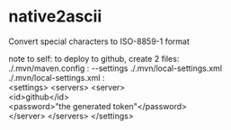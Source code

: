 # native2ascii
Convert special characters to ISO-8859-1 format



note to self: to deploy to github, create 2 files:<br>
./.mvn/maven.config : --settings ./.mvn/local-settings.xml
<br>
./.mvn/local-settings.xml : <br>
\<settings>
  \<servers>
    \<server><br>
      \<id>github\</id><br>
      \<password>"the generated token"\</password><br>
    \</server>
  \</servers>
\</settings>
